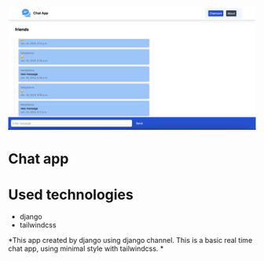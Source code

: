 <img src="chatapp-cover.png">

# Chat app

# Used technologies

- django
- tailwindcss

*This app created by django using django channel. This is a basic real time chat app, using minimal style with tailwindcss. *